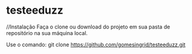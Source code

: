 # testeeduzz
//Instalação
Faça o clone ou download do projeto em sua pasta de repositório na sua máquina local.

Use o comando: 
git clone https://github.com/gomesingrid/testeeduzz.git

